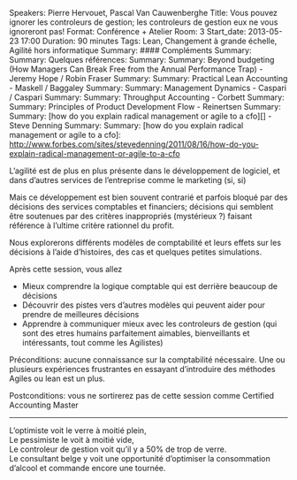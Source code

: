 Speakers: Pierre Hervouet, Pascal Van Cauwenberghe
Title: Vous pouvez ignorer les controleurs de gestion; les controleurs de gestion eux ne vous ignoreront pas!
Format: Conférence + Atelier
Room: 3
Start_date: 2013-05-23 17:00
Duration: 90 minutes
Tags: Lean, Changement à grande échelle, Agilité hors informatique
Summary: #### Compléments
Summary: 
Summary: Quelques références:
Summary: 
Summary: Beyond budgeting (How Managers Can Break Free from the Annual Performance Trap) - Jeremy Hope / Robin Fraser
Summary: 
Summary: Practical Lean Accounting - Maskell / Baggaley
Summary: 
Summary: Management Dynamics - Caspari / Caspari
Summary: 
Summary: Throughput Accounting - Corbett
Summary: 
Summary: Principles of Product Development Flow - Reinertsen
Summary: 
Summary: [how do you explain radical management or agile to a cfo][] - Steve Denning
Summary: 
Summary: [how do you explain radical management or agile to a cfo]: http://www.forbes.com/sites/stevedenning/2011/08/16/how-do-you-explain-radical-management-or-agile-to-a-cfo

L’agilité est de plus en plus présente dans le développement de logiciel, et dans d’autres services de l’entreprise comme le marketing (si, si)

Mais ce développement est bien souvent contrarié et parfois bloqué par des décisions des services comptables et financiers; décisions qui semblent être soutenues par des critères inappropriés (mystérieux ?) faisant référence à l’ultime critère rationnel du profit.

Nous explorerons différents modèles de comptabilité et leurs effets sur les décisions à l’aide d’histoires, des cas et quelques petites simulations.

Après cette session, vous allez

- Mieux comprendre la logique comptable qui est derrière beaucoup de décisions
- Découvrir des pistes vers d’autres modèles qui peuvent aider pour prendre de meilleures décisions
- Apprendre à communiquer mieux avec les controleurs de gestion (qui sont des etres humains parfaitement aimables, bienveillants et intéressants, tout comme les Agilistes)

Préconditions: aucune connaissance sur la comptabilité nécessaire. Une ou plusieurs expériences frustrantes en essayant d’introduire des méthodes Agiles ou lean est un plus.

Postconditions: vous ne sortirerez pas de cette session comme Certified Accounting Master

---

L’optimiste voit le verre à moitié plein,  
Le pessimiste le voit à moitié vide,  
Le controleur de gestion voit qu’il y a 50% de trop de verre.  
Le consultant belge y voit une opportunité d’optimiser la consommation d’alcool et commande encore une tournée.

